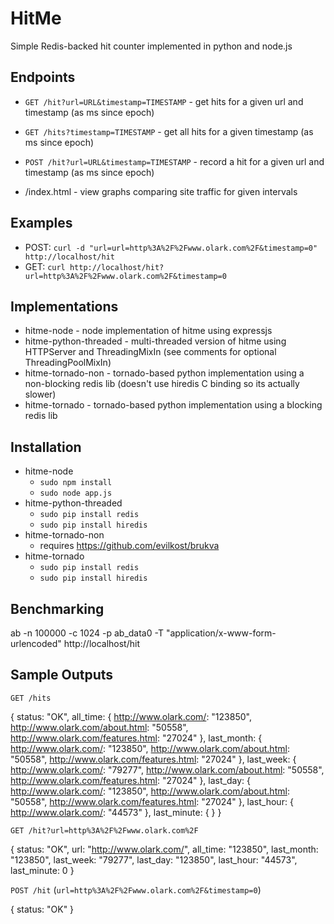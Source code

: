 HitMe
=====

Simple Redis-backed hit counter implemented in python and node.js


Endpoints
---------

* `GET /hit?url=URL&timestamp=TIMESTAMP` - get hits for a given url and timestamp (as ms since epoch)
* `GET /hits?timestamp=TIMESTAMP` - get all hits for a given timestamp (as ms since epoch)
* `POST /hit?url=URL&timestamp=TIMESTAMP` - record a hit for a given url and timestamp (as ms since epoch)

* /index.html - view graphs comparing site traffic for given intervals


Examples
--------

* POST: `curl -d "url=url=http%3A%2F%2Fwww.olark.com%2F&timestamp=0" http://localhost/hit`
* GET: `curl http://localhost/hit?url=http%3A%2F%2Fwww.olark.com%2F&timestamp=0`


Implementations
---------------

* hitme-node - node implementation of hitme using expressjs
* hitme-python-threaded - multi-threaded version of hitme using HTTPServer and ThreadingMixIn (see comments for optional ThreadingPoolMixIn)
* hitme-tornado-non - tornado-based python implementation using a non-blocking redis lib (doesn't use hiredis C binding so its actually slower)
* hitme-tornado - tornado-based python implementation using a blocking redis lib


Installation
------------

* hitme-node
  * `sudo npm install`
  * `sudo node app.js`
* hitme-python-threaded
  * `sudo pip install redis`
  * `sudo pip install hiredis`
* hitme-tornado-non
  * requires https://github.com/evilkost/brukva
* hitme-tornado
  * `sudo pip install redis`
  * `sudo pip install hiredis`


Benchmarking
------------

ab -n 100000 -c 1024 -p ab_data0 -T "application/x-www-form-urlencoded" http://localhost/hit


Sample Outputs
--------------

`GET /hits`

  {
    status: "OK",
    all_time: {
      http://www.olark.com/: "123850",
      http://www.olark.com/about.html: "50558",
      http://www.olark.com/features.html: "27024"
    },
    last_month: {
      http://www.olark.com/: "123850",
      http://www.olark.com/about.html: "50558",
      http://www.olark.com/features.html: "27024"
    },
    last_week: {
      http://www.olark.com/: "79277",
      http://www.olark.com/about.html: "50558",
      http://www.olark.com/features.html: "27024"
    },
    last_day: {
      http://www.olark.com/: "123850",
      http://www.olark.com/about.html: "50558",
      http://www.olark.com/features.html: "27024"
    },
    last_hour: {
      http://www.olark.com/: "44573"
    },
    last_minute: { }
  }


`GET /hit?url=http%3A%2F%2Fwww.olark.com%2F`

  {
    status: "OK",
    url: "http://www.olark.com/",
    all_time: "123850",
    last_month: "123850",
    last_week: "79277",
    last_day: "123850",
    last_hour: "44573",
    last_minute: 0
  }


`POST /hit` (`url=http%3A%2F%2Fwww.olark.com%2F&timestamp=0`)

  { status: "OK" }
